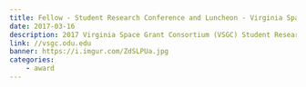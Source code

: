 ```yaml
---
title: Fellow - Student Research Conference and Luncheon - Virginia Space Grant Consortium
date: 2017-03-16
description: 2017 Virginia Space Grant Consortium (VSGC) Student Research Conference that honors the Virginia Space Grant Consortium Scholars and Fellows for the 2016 - 2017 Academic Year.
link: //vsgc.odu.edu
banner: https://i.imgur.com/ZdSLPUa.jpg
categories:
    - award
---
```

